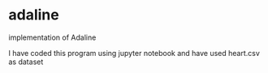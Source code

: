 # adaline

implementation of Adaline

I have coded this program using jupyter notebook and have used heart.csv as dataset
